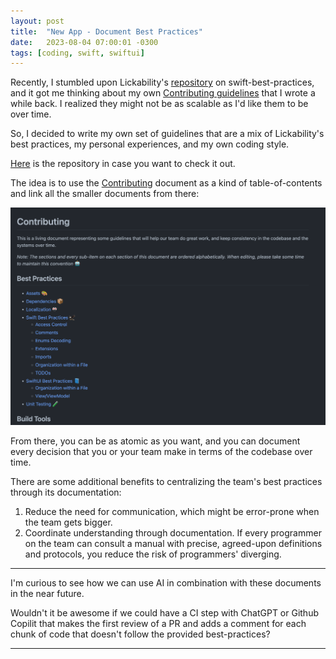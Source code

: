 ```yaml
---
layout: post
title:  "New App - Document Best Practices"
date:   2023-08-04 07:00:01 -0300
tags: [coding, swift, swiftui]
---
```


Recently, I stumbled upon Lickability's [repository](https://github.com/Lickability/swift-best-practices) on swift-best-practices, and it got me thinking about my own [Contributing guidelines](https://mdb1.github.io/2023-01-02-new-app-contributing-guidelines/) that I wrote a while back. I realized they might not be as scalable as I'd like them to be over time.

So, I decided to write my own set of guidelines that are a mix of Lickability's best practices, my personal experiences, and my own coding style. 

[Here](https://github.com/mdb1/best-practices-example/) is the repository in case you want to check it out.

The idea is to use the [Contributing](https://github.com/mdb1/best-practices-example/blob/main/.github/CONTRIBUTING.md) document as a kind of table-of-contents and link all the smaller documents from there:

![email-filter](/resources/best-practices/contributing.png)

From there, you can be as atomic as you want, and you can document every decision that you or your team make in terms of the codebase over time.

There are some additional benefits to centralizing the team's best practices through its documentation:

1. Reduce the need for communication, which might be error-prone when the team gets bigger.
2. Coordinate understanding through documentation. If every programmer on the team can consult a manual with precise, agreed-upon definitions and protocols, you reduce the risk of programmers' diverging.

---

I'm curious to see how we can use AI in combination with these documents in the near future. 

Wouldn't it be awesome if we could have a CI step with ChatGPT or Github Copilit that makes the first review of a PR and adds a comment for each chunk of code that doesn't follow the provided best-practices?

---